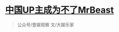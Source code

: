 # [中国UP主成为不了MrBeast](https://mp.weixin.qq.com/s/7f346kH7VzOfelJHGUCzSg)

> 公众号/壹娱观察  文/大娱乐家


##### 
